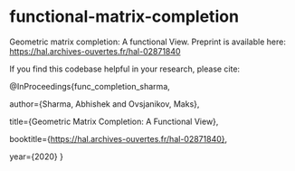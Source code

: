 # functional-matrix-completion
Geometric matrix completion: A functional View. Preprint is available here: https://hal.archives-ouvertes.fr/hal-02871840


If you find this codebase helpful in your research, please cite:

@InProceedings{func_completion_sharma,

  author={Sharma, Abhishek and Ovsjanikov, Maks},
  
  title={Geometric Matrix Completion: A Functional View},
  
  booktitle={https://hal.archives-ouvertes.fr/hal-02871840},
  
  year={2020}
}

